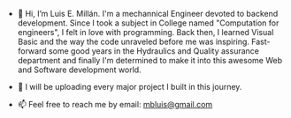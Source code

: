 - 👋 Hi, I’m Luis E. Millán. I'm a mechannical Engineer devoted to backend development. Since I took a subject in College named "Computation for engineers", I felt in love with programming. Back then, I learned Visual Basic and the way the code unraveled before me was inspiring. Fast-forward some good years in the Hydraulics and Quality assurance department and finally I'm determined to make it into this awesome Web and Software development world.

- 🌱 I will be uploading every major project I built in this journey. 

- 📫 Feel free to reach me by email: mbluis@gmail.com

<!---
mbluis4/mbluis4 is a ✨ special ✨ repository because its `README.md` (this file) appears on your GitHub profile.
You can click the Preview link to take a look at your changes.
--->
